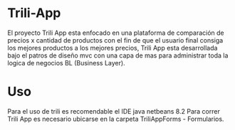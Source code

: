 # Trili-App
El proyecto Trili App esta enfocado en una plataforma de comparación de precios  x cantidad de productos con el fin de que el usuario final consiga los mejores productos a  los mejores precios, Trili App esta desarrollada bajo el patros de diseño mvc con una capa de mas para administrar toda la logica de negocios BL (Business Layer).
# Uso
Para el uso de trili es recomendable el IDE java netbeans 8.2 
Para correr Trili App es necesario ubicarse en la carpeta TriliAppForms - Formularios.
